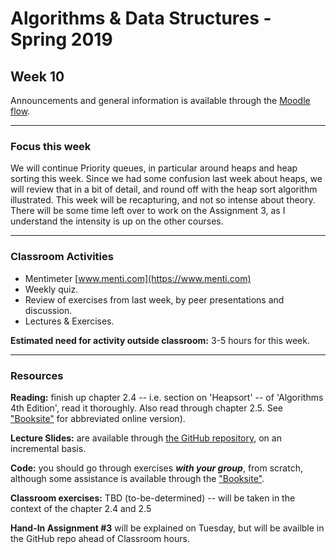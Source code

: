 # Algorithms & Data Structures - Spring 2019

## Week 10

Announcements and general information is available through the [Moodle flow](https://cphbusiness.mrooms.net/course/view.php?id=3150). 

-----------------

### Focus this week
We will continue Priority queues, in particular around heaps and heap sorting this week. Since we had some confusion last week about heaps, we will review that in a bit of detail, and round off with the heap sort algorithm illustrated. This week will be recapturing, and not so intense about theory. There will be some time left over to work on the Assignment 3, as I understand the intensity is up on the other courses.

-----------------

### Classroom Activities 

- Mentimeter [www.menti.com](https://www.menti.com)
- Weekly quiz.
- Review of exercises from last week, by peer presentations and discussion.
- Lectures & Exercises.

**Estimated need for activity outside classroom:** 3-5 hours for this week.

-----------------
### Resources

**Reading:** finish up chapter 2.4 -- i.e. section on 'Heapsort' -- of 'Algorithms 4th Edition', read it thoroughly. Also read through chapter 2.5. See ["Booksite"](https://algs4.cs.princeton.edu/home/) for abbreviated online version). 

**Lecture Slides:** are available through [the GitHub repository](https://github.com/datsoftlyngby/soft2019spring-algorithms/blob/master/Weeklies/Week_06/Slides/02%20Introduction.pdf), on an incremental basis.

**Code:** you should go through exercises _**with your group**_, from scratch, although some assistance is available through the ["Booksite"](https://algs4.cs.princeton.edu/home/). 

**Classroom exercises:** TBD (to-be-determined) -- will be taken in the context of the chapter 2.4 and 2.5

**Hand-In Assignment #3** will be explained on Tuesday, but will be availble in the GitHub repo ahead of Classroom hours.
